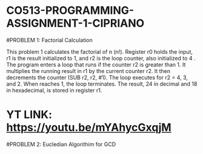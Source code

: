 # CO513-PROGRAMMING-ASSIGNMENT-1-CIPRIANO

#PROBLEM 1: Factorial Calculation

This problem 1 calculates the factorial of n (n!).
Register r0 holds the input, r1 is the result initialized to 1, and r2 is the loop counter, also initialized to 4 .
The program enters a loop that runs if the counter r2 is greater than 1.
It multiplies the running result in r1 by the current counter r2.
It then decrements the counter (SUB r2, r2, #1).
The loop executes for r2 = 4, 3, and 2. When reaches 1, the loop terminates. The result, 24 in decimal and 18 in hexadecimal, is stored in register r1.

 #  YT LINK: https://youtu.be/mYAhycGxqjM

#PROBLEM 2: Eucledian Algorithim for GCD
